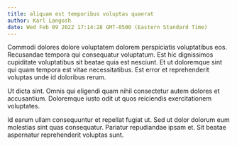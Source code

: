 ```yaml
---
title: aliquam est temporibus voluptas quaerat
author: Karl Langosh
date: Wed Feb 09 2022 17:14:28 GMT-0500 (Eastern Standard Time)
---
```

Commodi dolores dolore voluptatem dolorem perspiciatis voluptatibus eos. Recusandae tempora qui consequatur voluptatum. Est hic dignissimos cupiditate voluptatibus sit beatae quia est nesciunt. Et ut doloremque sint qui quam tempora est vitae necessitatibus. Est error et reprehenderit voluptas unde id doloribus rerum.

 Ut dicta sint. Omnis qui eligendi quam nihil consectetur autem dolores et accusantium. Doloremque iusto odit ut quos reiciendis exercitationem voluptates.

 Id earum ullam consequuntur et repellat fugiat ut. Sed ut dolor dolorum eum molestias sint quas consequatur. Pariatur repudiandae ipsam et. Sit beatae aspernatur reprehenderit voluptas sunt.